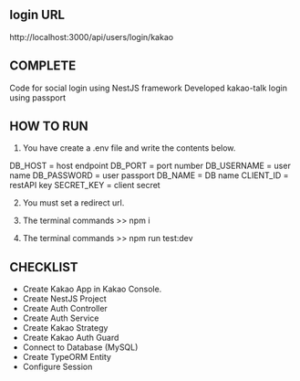 ## login URL

http://localhost:3000/api/users/login/kakao

## COMPLETE

Code for social login using NestJS framework
Developed kakao-talk login using passport

## HOW TO RUN

1. You have create a .env file and write the contents below.

DB_HOST = host endpoint
DB_PORT = port number
DB_USERNAME = user name
DB_PASSWORD = user passport
DB_NAME = DB name
CLIENT_ID = restAPI key
SECRET_KEY = client secret

2. You must set a redirect url.

3. The terminal commands >> npm i

4. The terminal commands >> npm run test:dev

## CHECKLIST

- Create Kakao App in Kakao Console.
- Create NestJS Project
- Create Auth Controller
- Create Auth Service
- Create Kakao Strategy
- Create Kakao Auth Guard
- Connect to Database (MySQL)
- Create TypeORM Entity
- Configure Session
